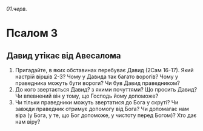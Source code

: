 
_01.черв._

# Псалом 3

## Давид утікає від Авесалома
1. Пригадайте, в яких обставинах перебуває Давид (2Сам 16-17). Який настрій віршів 2-3? Чому у Давида так багато ворогів? Чому у праведника можуть бути вороги? Чи був Давид праведником?
2. До кого звертається Давид? з якими почуттями? Що просить Давид? Чи впевнений він у тому, що Господь йому допоможе?
3. Чи тільки праведники можуть звертатися до Бога у скруті? Чи завжди праведник отримує допомогу від Бога? Чи допомагає нам віра (у Бога, у те, що Бог допоможе, у чистоту перед Богом)? Хто дає нам віру?
